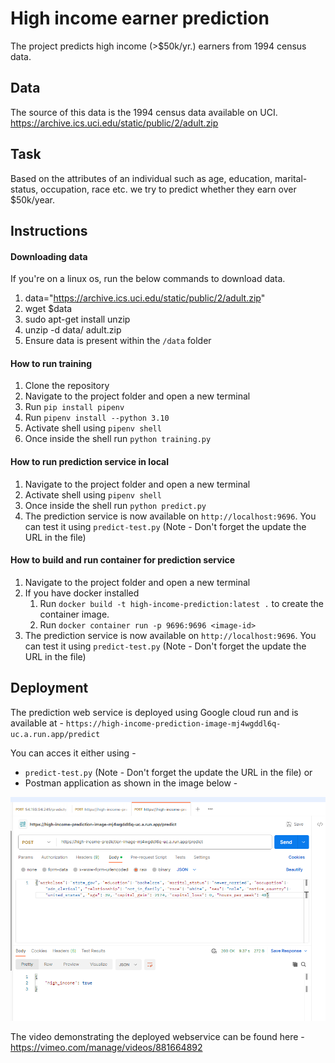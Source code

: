 # High income earner prediction
The project predicts high income (>$50k/yr.) earners from 1994 census data.

## Data
The source of this data is the 1994 census data available on UCI.
https://archive.ics.uci.edu/static/public/2/adult.zip

## Task
Based on the attributes of an individual such as age, education,
marital-status, occupation, race etc. we try to predict whether they earn over $50k/year. 

## Instructions

#### Downloading data
If you're on a linux os, run the below commands to download data.
1. data="https://archive.ics.uci.edu/static/public/2/adult.zip"
2. wget $data
3. sudo apt-get install unzip
4. unzip -d data/ adult.zip
5. Ensure data is present within the `/data` folder


#### How to run training
1. Clone the repository
2. Navigate to the project folder and open a new terminal
3. Run `pip install pipenv`
4. Run `pipenv install --python 3.10`
5. Activate shell using `pipenv shell`
6. Once inside the shell run `python training.py`

#### How to run prediction service in local
1. Navigate to the project folder and open a new terminal
2. Activate shell using `pipenv shell`
3. Once inside the shell run `python predict.py`
4. The prediction service is now available on `http://localhost:9696`. You can test it using `predict-test.py` (Note - Don't forget the update the URL in the file)

#### How to build and run container for prediction service
1. Navigate to the project folder and open a new terminal
2. If you have docker installed
    1. Run `docker build -t high-income-prediction:latest .` to create the container image.
    2. Run `docker container run -p 9696:9696 <image-id>`
3. The prediction service is now available on `http://localhost:9696`. You can test it using `predict-test.py` (Note - Don't forget the update the URL in the file)

## Deployment
The prediction web service is deployed using Google cloud run and is available at - `https://high-income-prediction-image-mj4wgddl6q-uc.a.run.app/predict`

You can acces it either using -
- `predict-test.py` (Note - Don't forget the update the URL in the file)
or
- Postman application as shown in the image below -

![alt text](https://github.com/Shubh18s/high-income-earner-prediction/blob/6385ba9d20b63529fe17fedf6144c1ec6a15bdf4/high-income-earner-web-service-screenshot.png)

The video demonstrating the deployed webservice can be found here - https://vimeo.com/manage/videos/881664892